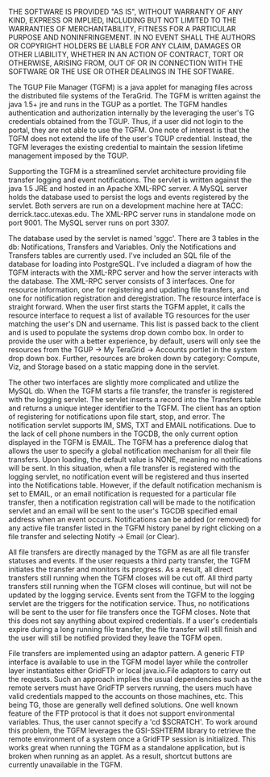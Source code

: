 THE SOFTWARE IS PROVIDED "AS IS", WITHOUT WARRANTY OF ANY KIND, EXPRESS OR IMPLIED, INCLUDING BUT NOT LIMITED TO THE WARRANTIES OF MERCHANTABILITY, FITNESS FOR A PARTICULAR PURPOSE AND NONINFRINGEMENT. IN NO EVENT SHALL THE AUTHORS OR COPYRIGHT HOLDERS BE LIABLE FOR ANY CLAIM, DAMAGES OR OTHER LIABILITY, WHETHER IN AN ACTION OF CONTRACT, TORT OR OTHERWISE, ARISING FROM, OUT OF OR IN CONNECTION WITH THE SOFTWARE OR THE USE OR OTHER DEALINGS IN THE SOFTWARE. 


The TGUP File Manager (TGFM) is a java applet for managing files across the distributed file systems of the TeraGrid.  The TGFM is written against the java 1.5+ jre and runs in the TGUP as a portlet.  The TGFM handles authentication and authorization internally by the leveraging the user's TG credentials obtained from the TGUP.  Thus, if a user did not login to the portal, they are not able to use the TGFM.  One note of interest is that the TGFM does not extend the life of the user's TGUP credential.  Instead, the TGFM leverages the existing credential to maintain the session lifetime management imposed by the TGUP.

Supporting the TGFM is a streamlined servlet architecture providing file transfer logging and event notifications.  The servlet is written against the java 1.5 JRE and hosted in an Apache XML-RPC server.  A MySQL server holds the database used to persist the logs and events registered by the servlet.  Both servers are run on a development machine here at TACC: derrick.tacc.utexas.edu.  The XML-RPC server runs in standalone mode on port 9001.  The MySQL server runs on port 3307.  

The database used by the servlet is named 'sggc'. There are 3 tables in the db: Notifications, Transfers and Variables.  Only the Notifications and Transfers tables are currently used.  I've included an SQL file of the database for loading into PostgreSQL.  I've included a diagram of how the TGFM interacts with the XML-RPC server and how the server interacts with the database.  The XML-RPC server consists of 3 interfaces.  One for resource information, one for registering and updating file transfers, and one for notification registration and deregistration.  The resource interface is straight forward.  When the user first starts the TGFM applet, it calls the resource interface to request a list of available TG resources for the user matching the user's DN and username.  This list is passed back to the client and is used to populate the systems drop down combo box.  In order to provide the user with a better experience, by default, users will only see the resources from the TGUP -> My TeraGrid -> Accounts portlet in the system drop down box.  Further, resources are broken down by category: Compute, Viz, and Storage based on a static mapping done in the servlet.

The other two interfaces are slightly more complicated and utilize the MySQL db.  When the TGFM starts a file transfer, the transfer is registered with the logging servlet.  The servlet inserts a record into the Transfers table and returns a unique integer identifier to the TGFM.  The client has an option of registering for notifications upon file start, stop, and error.  The notification servlet supports IM, SMS, TXT and EMAIL notifications.  Due to the lack of cell phone numbers in the TGCDB, the only current option displayed in the TGFM is EMAIL.  The TGFM has a preference dialog that allows the user to specify a global notification mechanism for all their file transfers.  Upon loading, the default value is NONE, meaning no notifications will be sent.  In this situation, when a file transfer is registered with the logging servlet, no notification event will be registered and thus inserted into the Notifications table.  However, if the default notification mechanism is set to EMAIL, or an email notification is requested for a particular file transfer, then a notification registration call will be made to the notification servlet and an email will be sent to the user's TGCDB specified email address when an event occurs.  Notifications can be added (or removed) for any active file transfer listed in the TGFM history panel by right clicking on a file transfer and selecting Notify -> Email (or Clear).

All file transfers are directly managed by the TGFM as are all file transfer statuses and events.  If the user requests a third party transfer, the TGFM initiates the transfer and monitors its progress.  As a result, all direct transfers still running when the TGFM closes will be cut off.  All third party transfers still running when the TGFM closes will continue, but will not be updated by the logging service.  Events sent from the TGFM to the logging servlet are the triggers for the notification service.  Thus, no notifications will be sent to the user for file transfers once the TGFM closes.  Note that this does not say anything about expired credentials.  If a user's credentials expire during a long running file transfer, the file transfer will still finish and the user will still be notified provided they leave the TGFM open.

File transfers are implemented using an adaptor pattern.  A generic FTP interface is available to use in the TGFM model layer while the controller layer instantiates either GridFTP or local java.io.File adaptors to carry out the requests.  Such an approach implies the usual dependencies such as the remote servers must have GridFTP servers running, the users much have valid credentials mapped to the accounts on those machines, etc.  This being TG, those are generally well defined solutions.  One well known feature of the FTP protocol is that it does not support environmental variables.  Thus, the user cannot specify a 'cd $SCRATCH'.  To work around this problem, the TGFM leverages the GSI-SSHTERM library to retrieve the remote environment of a system once a GridFTP session is initialized.  This works great when running the TGFM as a standalone application, but is broken when running as an applet.  As a result, shortcut buttons are currently unavailable in the TGFM.





